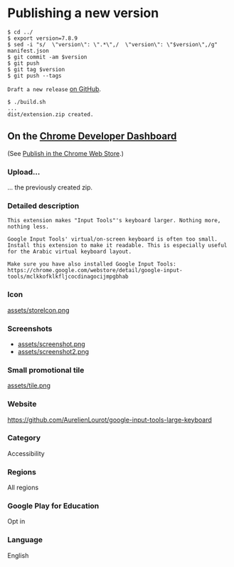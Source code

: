 # Publishing a new version

```
$ cd ../
$ export version=7.8.9
$ sed -i "s/  \"version\": \".*\",/  \"version\": \"$version\",/g" manifest.json
$ git commit -am $version
$ git push
$ git tag $version
$ git push --tags
```

`Draft a new release`
[on GitHub](https://github.com/AurelienLourot/google-input-tools-large-keyboard/releases).

```
$ ./build.sh
...
dist/extension.zip created.
```

## On the [Chrome Developer Dashboard](https://chrome.google.com/webstore/developer/dashboard)

(See [Publish in the Chrome Web Store](https://developer.chrome.com/webstore/publish).)

### Upload...

... the previously created zip.

### Detailed description

```
This extension makes "Input Tools"'s keyboard larger. Nothing more, nothing less.

Google Input Tools' virtual/on-screen keyboard is often too small. Install this extension to make it readable. This is especially useful for the Arabic virtual keyboard layout.

Make sure you have also installed Google Input Tools:
https://chrome.google.com/webstore/detail/google-input-tools/mclkkofklkfljcocdinagocijmpgbhab
```

### Icon

[assets/storeIcon.png](assets/storeIcon.png)

### Screenshots

* [assets/screenshot.png](assets/screenshot.png)
* [assets/screenshot2.png](assets/screenshot2.png)

### Small promotional tile

[assets/tile.png](assets/tile.png)

### Website

https://github.com/AurelienLourot/google-input-tools-large-keyboard

### Category

Accessibility

### Regions

All regions

### Google Play for Education

Opt in

### Language

English

